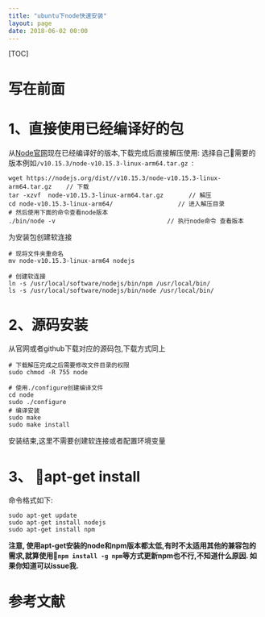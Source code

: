 ```yaml
---
title: "ubuntu下node快速安装"
layout: page
date: 2018-06-02 00:00
---
```

[TOC]

# 写在前面


# 1、直接使用已经编译好的包
从[Node官网](https://nodejs.org/dist/)现在已经编译好的版本,下载完成后直接解压使用:
选择自己需要的版本例如```/v10.15.3/node-v10.15.3-linux-arm64.tar.gz ```:

```
wget https://nodejs.org/dist//v10.15.3/node-v10.15.3-linux-arm64.tar.gz    // 下载
tar -xzvf  node-v10.15.3-linux-arm64.tar.gz       // 解压
cd node-v10.15.3-linux-arm64/                  // 进入解压目录
# 然后使用下面的命令查看node版本
./bin/node -v                               // 执行node命令 查看版本
```
为安装包创建软连接

```
# 现将文件夹重命名
mv node-v10.15.3-linux-arm64 nodejs

# 创建软连接
ln -s /usr/local/software/nodejs/bin/npm /usr/local/bin/
ls -s /usr/local/software/nodejs/bin/node /usr/local/bin/
```

# 2、源码安装
从官网或者github下载对应的源码包,下载方式同上

```
# 下载解压完成之后需要修改文件目录的权限
sudo chmod -R 755 node

# 使用./configure创建编译文件
cd node
sudo ./configure
# 编译安装
sudo make
sudo make install
```
安装结束,这里不需要创建软连接或者配置环境变量

# 3、 apt-get install
命令格式如下:
```
sudo apt-get update
sudo apt-get install nodejs
sudo apt-get install npm
```
**注意, 使用apt-get安装的node和npm版本都太低,有时不太适用其他的兼容包的需求,就算使用```npm install -g npm```等方式更新npm也不行,不知道什么原因. 如果你知道可以issue我.**

# 参考文献